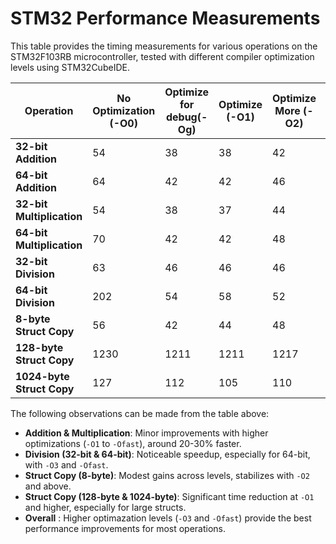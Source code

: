# STM32 Performance Measurements

This table provides the timing measurements for various operations on the STM32F103RB microcontroller, tested with different compiler optimization levels using STM32CubeIDE.

| Operation              | No Optimization (-O0) | Optimize for debug(-Og)|Optimize (-O1) | Optimize More (-O2) | Optimize Most (-O3) | Optimize for Size (-Os) | Fastest (-Ofast) | 
|------------------------|--|-- |--|--|--|--|--| 
| **32-bit Addition**    |54 |38 |38 |42 |40 |46 |40|
| **64-bit Addition**    |64 |42 |42 |46 |44 |48 |44|
| **32-bit Multiplication** |54 |38 |37 |44 |40 |46 |40|
| **64-bit Multiplication** |70 |42 |42 |48 |44 |48 |44|
| **32-bit Division**    |63 |46 |46 |46 |44 |48 |44|
| **64-bit Division**    |202 |54 |58 |52 |50 |52 |50|
| **8-byte Struct Copy** |56 |42 |44 |48 |44 |50 |44|
| **128-byte Struct Copy** |1230 |1211 |1211 |1217 |1213 |1218 |1213|
| **1024-byte Struct Copy** |127 |112 |105 |110 |106 |110 |106|


The following observations can be made from the table above:
- **Addition & Multiplication**: Minor improvements with higher optimizations (`-O1` to `-Ofast`), around 20-30% faster.
- **Division (32-bit & 64-bit)**: Noticeable speedup, especially for 64-bit, with `-O3` and `-Ofast`.
- **Struct Copy (8-byte)**: Modest gains across levels, stabilizes with `-O2` and above.
- **Struct Copy (128-byte & 1024-byte)**: Significant time reduction at `-O1` and higher, especially for large structs.
- **Overall** : Higher optimazation levels (`-O3` and `-Ofast`) provide the best performance improvements for most operations.